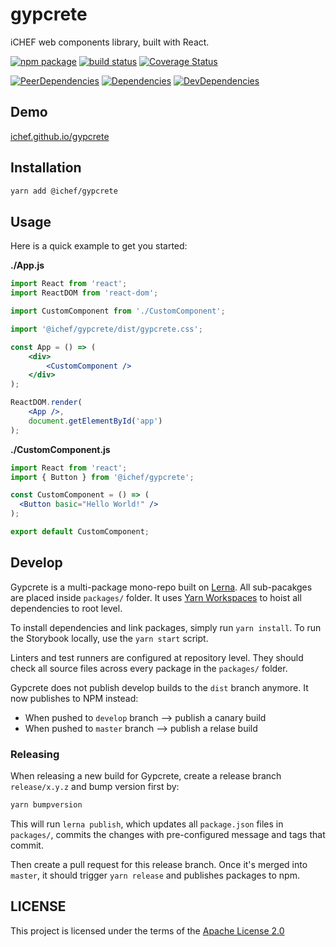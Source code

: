 # gypcrete
iCHEF web components library, built with React.

[![npm package](https://img.shields.io/npm/v/@ichef/gypcrete.svg)](https://www.npmjs.com/package/@ichef/gypcrete)
[![build status](https://img.shields.io/travis/iCHEF/gypcrete/master.svg)](https://travis-ci.org/iCHEF/gypcrete)
[![Coverage Status](https://img.shields.io/coveralls/iCHEF/gypcrete/master.svg)](https://coveralls.io/github/iCHEF/gypcrete?branch=master)

[![PeerDependencies](https://img.shields.io/david/peer/iCHEF/gypcrete.svg)](https://david-dm.org/iCHEF/gypcrete?type=peer)
[![Dependencies](https://img.shields.io/david/iCHEF/gypcrete.svg)](https://david-dm.org/iCHEF/gypcrete)
[![DevDependencies](https://img.shields.io/david/dev/iCHEF/gypcrete.svg)](https://david-dm.org/iCHEF/gypcrete?type=dev)

## Demo
[ichef.github.io/gypcrete](https://ichef.github.io/gypcrete)

## Installation
```sh
yarn add @ichef/gypcrete
```

## Usage
Here is a quick example to get you started:

**./App.js**
```jsx
import React from 'react';
import ReactDOM from 'react-dom';

import CustomComponent from './CustomComponent';

import '@ichef/gypcrete/dist/gypcrete.css';

const App = () => (
    <div>
        <CustomComponent />
    </div>
);

ReactDOM.render(
    <App />,
    document.getElementById('app')
);
```

**./CustomComponent.js**
```jsx
import React from 'react';
import { Button } from '@ichef/gypcrete';

const CustomComponent = () => (
  <Button basic="Hello World!" />
);

export default CustomComponent;
```

## Develop
Gypcrete is a multi-package mono-repo built on [Lerna](https://github.com/lerna/lerna). All sub-pacakges are placed inside `packages/` folder. It uses [Yarn Workspaces](https://yarnpkg.com/en/docs/workspaces) to hoist all dependencies to root level.

To install dependencies and link packages, simply run `yarn install`.
To run the Storybook locally, use the `yarn start` script.

Linters and test runners are configured at repository level.
They should check all source files across every package in the `packages/` folder.

Gypcrete does not publish develop builds to the `dist` branch anymore. It now publishes to NPM instead:
  * When pushed to `develop` branch --> publish a canary build
  * When pushed to `master` branch --> publish a relase build

### Releasing
When releasing a new build for Gypcrete, create a release branch `release/x.y.z` and bump version first by:
```sh
yarn bumpversion
```

This will run `lerna publish`, which updates all `package.json` files in `packages/`, commits the changes with pre-configured message and tags that commit.

Then create a pull request for this release branch.
Once it's merged into `master`, it should trigger `yarn release` and publishes packages to npm.

## LICENSE
This project is licensed under the terms of the [Apache License 2.0](https://github.com/ichef/gypcrete/blob/master/LICENSE)
